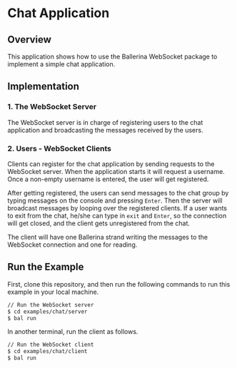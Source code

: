 # Chat Application

## Overview

This application shows how to use the Ballerina WebSocket package to implement a simple chat application.

## Implementation

### 1. The WebSocket Server
The WebSocket server is in charge of registering users to the chat application and broadcasting the messages received by the users.

### 2. Users - WebSocket Clients
Clients can register for the chat application by sending requests to the WebSocket server. When the application starts it will request a username. Once a non-empty username is entered, the user will get registered.

After getting registered, the users can send messages to the chat group by typing messages on the console and pressing `Enter`. Then the server will broadcast messages by looping over the registered clients.
If a user wants to exit from the chat, he/she can type in `exit` and `Enter`, so the connection will get closed, and the client gets unregistered from the chat.

The client will have one Ballerina strand writing the messages to the WebSocket connection and one for reading.

## Run the Example

First, clone this repository, and then run the following commands to run this example in your local machine.

```sh
// Run the WebSocket server
$ cd examples/chat/server
$ bal run
```

In another terminal, run the client as follows.
```sh
// Run the WebSocket client
$ cd examples/chat/client
$ bal run
```
